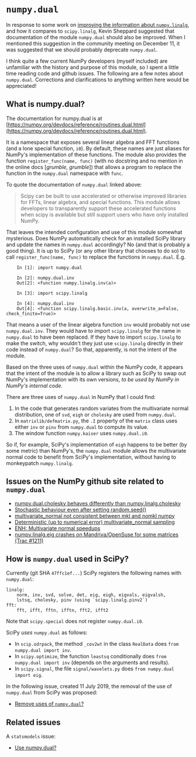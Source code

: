 `numpy.dual`
============

In response to some work on
[improving the information about `numpy.linalg`](https://github.com/numpy/numpy/pull/14988),
and how it compares to `scipy.linalg`, Kevin Sheppard suggested
that documentation of the module `numpy.dual` should also be improved.
When I mentioned this suggestion in the community meeting on December 11,
it was suggested that we should probably deprecate `numpy.dual`.

I think quite a few current NumPy developers (myself included) are
unfamiliar with the history and purpose of this module, so I spent a
little time reading code and github issues.  The following are a few
notes about `numpy.dual`.  Corrections and clarifications to
anything written here would be appreciated!


What is numpy.dual?
-------------------

The documentation for numpy.dual is at [https://numpy.org/devdocs/reference/routines.dual.html](https://numpy.org/devdocs/reference/routines.dual.html).

It is a namespace that exposes several linear algebra and FFT functions
(and a lone special function, `i0`).  By default,
these names are just aliases for NumPy's implementation of these functions.
The module also provides the function `register_func(name, func)` (with
no docstring and no mention in the online docs [*grumble, grumble*]) that
allows a program to replace the function in the `numpy.dual` namespace with
`func`.

To quote the documentation of `numpy.dual` linked above:

> Scipy can be built to use accelerated or otherwise improved
> libraries for FFTs, linear algebra, and special functions.
> This module allows developers to transparently support these
> accelerated functions when scipy is available but still support
> users who have only installed NumPy.

That leaves the intended configuration and use of this module somewhat
mysterious.  Does NumPy automatically check for an installed SciPy library
and update the names in `numpy.dual` accordingly?  No (and that is probably
a good thing).  It is up to SciPy (or any other library that chooses to do
so) to call `register_func(name, func)` to replace the functions in
`numpy.dual`.  E.g.


```
    In [1]: import numpy.dual

    In [2]: numpy.dual.inv
    Out[2]: <function numpy.linalg.inv(a)>

    In [3]: import scipy.linalg

    In [4]: numpy.dual.inv
    Out[4]: <function scipy.linalg.basic.inv(a, overwrite_a=False, check_finite=True)>
```

That means a user of the linear algebra function `inv` would probably not
use `numpy.dual.inv`.  They would have to import  `scipy.linalg` for
the name in `numpy.dual` to have been replaced.  If they have to import
`scipy.linalg` to make the switch, why wouldn't they just use `scipy.linalg`
directly in their code instead of `numpy.dual`?  So that, apparently, is not
the intent of the module.

Based on the three uses of `numpy.dual` within the NumPy code, it appears
that the intent of the module is to allow a library such as SciPy to swap
out NumPy's implementation with its own versions, *to be used by NumPy in
NumPy's internal code*.

There are three uses of `numpy.dual` in NumPy that I could find:

1. In the code that generates random variates from the multivariate normal
   distribution, one of `svd`, `eigh` or `cholesky` are used from `numpy.dual`.
2. In `matrixlib/defmatrix.py`, the `.I` property of the `matrix` class
   uses either `inv` or `pinv` from `numpy.dual` to compute its value.
3. The window function `numpy.kaiser` uses `numpy.dual.i0`.

So if, for example, SciPy's implementation of `eigh` happens to be better
(by some metric) than NumPy's, the `numpy.dual` module allows the multivariate
normal code to benefit from SciPy's implementation, without having to
monkeypatch `numpy.linalg`.


Issues on the NumPy github site related to `numpy.dual`
-------------------------------------------------------
* [numpy.dual.cholesky behaves differently than numpy.linalg.cholesky](https://github.com/numpy/numpy/issues/5649)
* [Stochastic behaviour even after setting random.seed()](https://github.com/numpy/numpy/issues/8041)
* [multivariate_normal not consistent between mkl and nomkl numpy](https://github.com/numpy/numpy/issues/13358)
* [Deterministic (up to numerical error) multivariate_normal sampling](https://github.com/numpy/numpy/issues/13386)
* [ENH: Multivariate normal speedups](https://github.com/numpy/numpy/pull/14197)
* [numpy.linalg.eig crashes on Mandriva/OpenSuse for some matrices (Trac #1211)](https://github.com/numpy/numpy/issues/1809)


How is `numpy.dual` used in SciPy?
----------------------------------

Currently (git SHA `47ffc1ef...`) SciPy registers the following names
with `numpy.dual`:

    linalg:
        norm, inv, svd, solve, det, eig, eigh, eigvals, eigvalsh,
        lstsq, cholesky, pinv (using `scipy.linalg.pinv2`)
    fft:
        fft, ifft, fftn, ifftn, fft2, ifft2

Note that `scipy.special` does not register `numpy.dual.i0`.


SciPy *uses* `numpy.dual` as follows:

* In `scip.odrpack`, the method `_cov2wt` in the class `RealData` does
  `from numpy.dual import inv`.
* In `scipy.optimize`, the function `leastsq` conditionally does
  `from numpy.dual import inv` (depends on the arguments and results).
* In `scipy.signal`, the file `signal/wavelets.py` does
  `from numpy.dual import eig`.


In the following issue, created 11 July 2019, the removal of the use of
`numpy.dual` from SciPy was proposed:

* [Remove uses of `numpy.dual`?](https://github.com/scipy/scipy/issues/10441)


Related issues
--------------

A `statsmodels` issue:

* [Use numpy.dual?](https://github.com/statsmodels/statsmodels/issues/1218)
